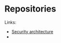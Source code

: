 
# Repositories
Links:
- [Security architecture](https://github.com/Pettersson-dev/Security-architecture/blob/main/README.md)
- 
